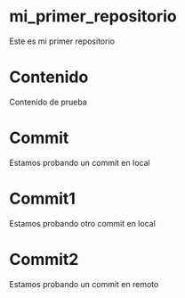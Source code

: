 # mi_primer_repositorio
Este es mi primer repositorio

# Contenido
Contenido de prueba

# Commit
Estamos probando un commit en local

# Commit1
Estamos probando otro commit en local

# Commit2
Estamos probando un commit en remoto
